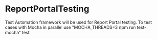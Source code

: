 # ReportPortalTesting
Test Automation framework will be used for Report Portal testing.
To test cases with Mocha in parallel use "MOCHA_THREADS=3 npm run test-mocha"
test

